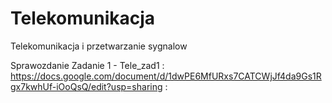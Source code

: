 # Telekomunikacja
Telekomunikacja i przetwarzanie sygnalow

Sprawozdanie Zadanie 1 - Tele_zad1 : https://docs.google.com/document/d/1dwPE6MfURxs7CATCWjJf4da9Gs1Rgx7kwhUf-iOoQsQ/edit?usp=sharing :
